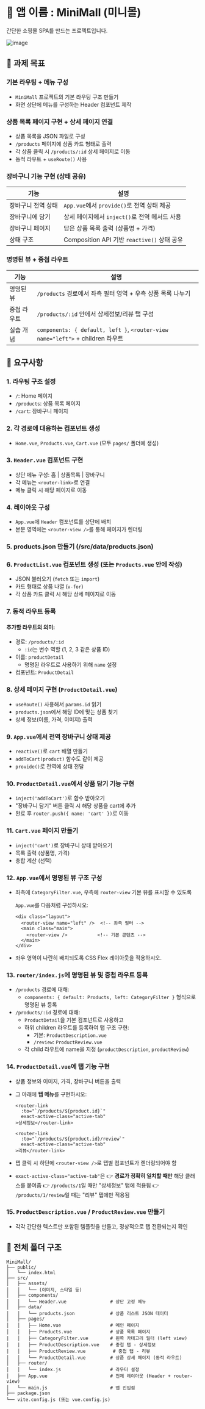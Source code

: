 # 📱 앱 이름 : **MiniMall (미니몰)**
간단한 쇼핑몰 SPA를 만드는 프로젝트입니다.

![image](https://github.com/user-attachments/assets/47f76a9a-ca31-4f68-99aa-a7ca45020533)




## 🎯 과제 목표
### 기본 라우팅 + 메뉴 구성
- `MiniMall` 프로젝트의 기본 라우팅 구조 만들기
- 화면 상단에 메뉴를 구성하는 Header 컴포넌트 제작

### 상품 목록 페이지 구현 + 상세 페이지 연결
- 상품 목록을 JSON 파일로 구성
- `/products` 페이지에 상품 카드 형태로 출력
- 각 상품 클릭 시 `/products/:id` 상세 페이지로 이동
- 동적 라우트 + `useRoute()` 사용

### 장바구니 기능 구현 (상태 공유)
| 기능 | 설명 |
| --- | --- |
| 장바구니 전역 상태 | `App.vue`에서 `provide()`로 전역 상태 제공 |
| 장바구니에 담기 | 상세 페이지에서 `inject()`로 전역 메서드 사용 |
| 장바구니 페이지 | 담은 상품 목록 출력 (상품명 + 가격) |
| 상태 구조 | Composition API 기반 `reactive()` 상태 공유 |


### 명명된 뷰 + 중첩 라우트

| 기능 | 설명 |
| --- | --- |
| 명명된 뷰 | `/products` 경로에서 좌측 필터 영역 + 우측 상품 목록 나누기 |
| 중첩 라우트 | `/products/:id` 안에서 상세정보/리뷰 탭 구성 |
| 실습 개념 | `components: { default, left }`, `<router-view name="left">` + children 라우트 |


## 📝 요구사항

### 1. 라우팅 구조 설정

- `/`: Home 페이지
- `/products`: 상품 목록 페이지
- `/cart`: 장바구니 페이지

### 2. 각 경로에 대응하는 컴포넌트 생성

- `Home.vue`, `Products.vue`, `Cart.vue` (모두 `pages/` 폴더에 생성)

### 3. `Header.vue` 컴포넌트 구현

- 상단 메뉴 구성: 홈 | 상품목록 | 장바구니
- 각 메뉴는 `<router-link>`로 연결
- 메뉴 클릭 시 해당 페이지로 이동

### 4. 레이아웃 구성

- `App.vue`에 `Header` 컴포넌트를 상단에 배치
- 본문 영역에는 `<router-view />`를 통해 페이지가 렌더링

### 5. products.json 만들기 (/src/data/products.json)

### 6. `ProductList.vue` 컴포넌트 생성 (또는 `Products.vue` 안에 작성)

- JSON 불러오기 (`fetch` 또는 `import`)
- 카드 형태로 상품 나열 (`v-for`)
- 각 상품 카드 클릭 시 해당 상세 페이지로 이동


### 7. 동적 라우트 등록

#### 추가할 라우트의 의미:

- 경로: `/products/:id`
    - `:id`는 변수 역할 (1, 2, 3 같은 상품 ID)
- 이름: `productDetail`
    - 명명된 라우트로 사용하기 위해 `name` 설정
- 컴포넌트: `ProductDetail`



### 8. 상세 페이지 구현 (`ProductDetail.vue`)

- `useRoute()` 사용해서 `params.id` 읽기
- `products.json`에서 해당 ID에 맞는 상품 찾기
- 상세 정보(이름, 가격, 이미지) 출력


### 9. `App.vue`에서 전역 장바구니 상태 제공

- `reactive()`로 `cart` 배열 만들기
- `addToCart(product)` 함수도 같이 제공
- `provide()`로 전역에 상태 전달


### 10. `ProductDetail.vue`에서 상품 담기 기능 구현

- `inject('addToCart')`로 함수 받아오기
- "장바구니 담기" 버튼 클릭 시 해당 상품을 cart에 추가
- 완료 후 `router.push({ name: 'cart' })`로 이동


### 11. `Cart.vue` 페이지 만들기
- `inject('cart')`로 장바구니 상태 받아오기
- 목록 출력 (상품명, 가격)
- 총합 계산 (선택)




### 12. `App.vue`에서 명명된 뷰 구조 구성

- 좌측에 `CategoryFilter.vue`, 우측에 `router-view` 기본 뷰를 표시할 수 있도록
    
    `App.vue`를 다음처럼 구성하시오:
    
    ```
    <div class="layout">
      <router-view name="left" />  <!-- 좌측 필터 -->
      <main class="main">
        <router-view />           <!-- 기본 콘텐츠 -->
      </main>
    </div>
    
    ```
    
- 좌우 영역이 나란히 배치되도록 CSS Flex 레이아웃을 적용하시오.




### 13. `router/index.js`에 명명된 뷰 및 중첩 라우트 등록

- `/products` 경로에 대해:
    - `components: { default: Products, left: CategoryFilter }` 형식으로 명명된 뷰 등록
- `/products/:id` 경로에 대해:
    - `ProductDetail`을 기본 컴포넌트로 사용하고
    - 하위 children 라우트를 등록하여 탭 구조 구현:
        - 기본: `ProductDescription.vue`
        - `/review`: `ProductReview.vue`
    - 각 child 라우트에 name을 지정 (`productDescription`, `productReview`)
 




### 14. `ProductDetail.vue`에 탭 기능 구현

- 상품 정보와 이미지, 가격, 장바구니 버튼을 출력
- 그 아래에 **탭 메뉴**를 구현하시오:
    
    ```
    <router-link
      :to="`/products/${product.id}`"
      exact-active-class="active-tab"
    >상세정보</router-link>
    
    <router-link
      :to="`/products/${product.id}/review`"
      exact-active-class="active-tab"
    >리뷰</router-link>
    ```
    
- 탭 클릭 시 하단에 `<router-view />`로 탭별 컴포넌트가 렌더링되어야 함
- `exact-active-class="active-tab"`은
👉 **경로가 정확히 일치할 때만** 해당 클래스를 붙여줌
👉 `/products/1`일 때만 "상세정보" 탭에 적용됨
👉 `/products/1/review`일 때는 "리뷰" 탭에만 적용됨



### 15. `ProductDescription.vue` / `ProductReview.vue` 만들기

- 각각 간단한 텍스트만 포함된 템플릿을 만들고, 정상적으로 탭 전환되는지 확인


## 📁 전체 폴더 구조

```
MiniMall/
├── public/
│   └── index.html
├── src/
│   ├── assets/
│   │   └── (이미지, 스타일 등)
│   ├── components/
│   │   └── Header.vue                # 상단 고정 메뉴
│   ├── data/
│   │   └── products.json             # 상품 리스트 JSON 데이터
│   ├── pages/
│   │   ├── Home.vue                  # 메인 페이지
│   │   ├── Products.vue              # 상품 목록 페이지
|   │   ├── CategoryFilter.vue        # 왼쪽 카테고리 필터 (left view)
│   |   ├── ProductDescription.vue    # 중첩 탭 - 상세정보
|   │   ├── ProductReview.vue          # 중첩 탭 - 리뷰
│   │   └── ProductDetail.vue         # 상품 상세 페이지 (동적 라우트)
│   ├── router/
│   │   └── index.js                  # 라우터 설정
│   ├── App.vue                       # 전체 레이아웃 (Header + router-view)
│   └── main.js                       # 앱 진입점
├── package.json
└── vite.config.js (또는 vue.config.js)
```
